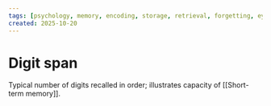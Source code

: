 ```yaml
---
tags: [psychology, memory, encoding, storage, retrieval, forgetting, eyewitness, amnesia, alzheimers, cte]
created: 2025-10-20
---
```

# Digit span

Typical number of digits recalled in order; illustrates capacity of [[Short-term memory]].
